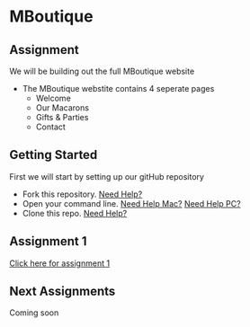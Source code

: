 # MBoutique

## Assignment
We will be building out the full MBoutique website
- The MBoutique webstite contains 4 seperate pages
  - Welcome
  - Our Macarons
  - Gifts & Parties
  - Contact

## Getting Started
First we will start by setting up our gitHub repository
- Fork this repository. <a href="#" target="_blank">Need Help?</a>
- Open your command line. <a href="#" target="_blank">Need Help Mac?</a> <a href="#" target="_blank">Need Help PC?</a>
- Clone this repo. <a href="#" target="_blank">Need Help?</a>

## Assignment 1
<a href="#" target="_blank">Click here for assignment 1</a>

## Next Assignments
Coming soon
